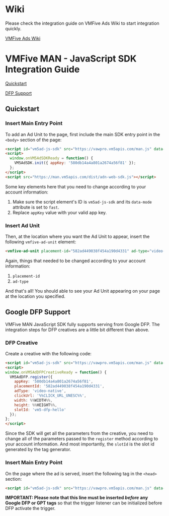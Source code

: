 # Wiki

Please check the integration guide on VMFive Ads Wiki to start integration quickly.

[VMFive Ads Wiki](https://github.com/VMFive/vmfive-man-web-demo/wiki)



# VMFive MAN - JavaScript SDK Integration Guide

[Quickstart](https://github.com/VMFive/vmfive-man-web-demo/blob/gh-pages/README_EN.md#quickstart)

[DFP Support](https://github.com/VMFive/vmfive-man-web-demo/blob/gh-pages/README_EN.md#google-dfp-support)

## Quickstart

### Insert Main Entry Point

To add an Ad Unit to the page, first include the main SDK entry point in the `<body>` section of the page:

```html
<script id="vm5ad-js-sdk" src="https://vawpro.vm5apis.com/man.js" data-mode="fast"></script>
<script>
  window.onVM5AdSDKReady = function() {
    VM5AdSDK.init({ appKey: '580db14a4a801a2674a56f81' });
  };
</script>
<script src="https://man.vm5apis.com/dist/adn-web-sdk.js"></script>
```

Some key elements here that you need to change according to your account information:

1. Make sure the script element's ID is `vm5ad-js-sdk` and its `data-mode` attribute is set to `fast`.
2. Replace `appKey` value with your valid app key.

### Insert Ad Unit

Then, at the location where you want the Ad Unit to appear, insert the following `vmfive-ad-unit` element:

```html
<vmfive-ad-unit placement-id="582ad449038f454a190d4331" ad-type="video-native"></vmfive-ad-unit>
```

Again, things that needed to be changed according to your account information:

1. `placement-id`
2. `ad-type`



And that's all! You should able to see your Ad Unit appearing on your page at the location you specified.



## Google DFP Support

VMFive MAN JavaScript SDK fully supports serving from Google DFP. The integration steps for DFP creatives are a little bit different than above.

### DFP Creative

Create a creative with the following code:

```html
<script id="vm5ad-js-sdk" src="https://vawpro.vm5apis.com/man.js" data-mode="dfp-creative"></script>
<script>
window.onVM5AdDFPCreativeReady = function() {
  VM5AdDFP.register({
    appKey: '580db14a4a801a2674a56f81',
    placementId: '582ad449038f454a190d4331',
    adType: 'video-native',
    clickUrl: '%%CLICK_URL_UNESC%%',
    width: %%WIDTH%%,
    height: %%HEIGHT%%,
    slotId: 'vm5-dfp-hello'
  });
};
</script>
```

Since the SDK will get all the parameters from the creative, you need to change all of the parameters passed to the `register` method according to your account information. And most importantly, the `slotId` is the slot id generated by the tag generator.

### Insert Main Entry Point

On the page where the ad is served, insert the following tag in the `<head>` section:

```html
<script id="vm5ad-js-sdk" src="https://vawpro.vm5apis.com/man.js" data-mode="dfp"></script>
```

**IMPORTANT: Please note that this line must be inserted *before* any Google DFP or GPT tags** so that the trigger listener can be initialized before DFP activate the trigger.
